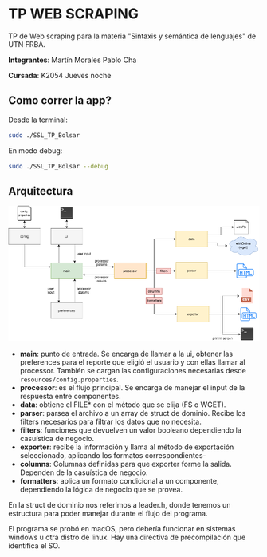# TP WEB SCRAPING

TP de Web scraping para la materia "Sintaxis y semántica de lenguajes" de UTN FRBA.

**Integrantes**:
Martín Morales
Pablo Cha

**Cursada**: K2054 Jueves noche

## Como correr la app?
Desde la terminal:
```bash
sudo ./SSL_TP_Bolsar
```

En modo debug:
```bash
sudo ./SSL_TP_Bolsar --debug
```

## Arquitectura
[![arquitecture.png](https://raw.githubusercontent.com/tinchotricolor22/SSL-TP-Bolsar/develop/doc/images/arquitecture_tp.png "arquitecture.png")](https://raw.githubusercontent.com/tinchotricolor22/SSL-TP-Bolsar/develop/doc/images/arquitecture_tp.png "arquitecture.png")

- **main**: punto de entrada. Se encarga de llamar a la ui, obtener las preferences para el reporte que eligió el usuario y con ellas llamar al processor. También se cargan las configuraciones necesarias desde `resources/config.properties`.
- **processor**: es el flujo principal. Se encarga de manejar el input de la respuesta entre componentes.
- **data**: obtiene el FILE* con el método que se elija (FS o WGET). 
- **parser**: parsea el archivo a un array de struct de dominio. Recibe los filters necesarios para filtrar los datos que no necesita.
- **filters**: funciones que devuelven un valor booleano dependiendo la casuística de negocio.
- **exporter**: recibe la información y llama al método de exportación seleccionado, aplicando los formatos correspondientes-
- **columns**: Columnas definidas para que exporter forme la salida. Dependen de la casuística de negocio.
- **formatters**: aplica un formato condicional a un componente, dependiendo la lógica de negocio que se provea.

En la struct de dominio nos referimos a leader.h, donde tenemos un estructura para poder manejar durante el flujo del programa.

El programa se probó en macOS, pero debería funcionar en sistemas windows u otra distro de linux. Hay una directiva de precompilación que identifica el SO.

